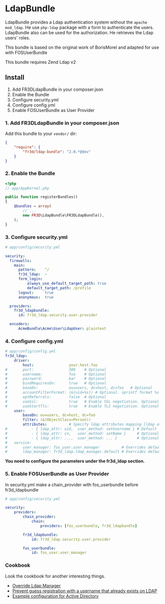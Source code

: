 LdapBundle
==========

LdapBundle provides a Ldap authentication system without the `apache mod_ldap`. He use `php-ldap` package with a form to authenticate the users. LdapBundle also can be used for the authorization. He retrieves the  Ldap users' roles.

This bundle is based on the original work of BorisMorel and adapted for use with FOSUserBundle

This bundle requires Zend Ldap v2

Install
-------
1. Add FR3DLdapBundle in your composer.json
2. Enable the Bundle
3. Configure security.yml
4. Configure config.yml
5. Enable FOSUserBundle as User Provider

### 1. Add FR3DLdapBundle in your composer.json

Add this bundle to your `vendor/` dir:

```json
{
    "require": {
        "fr3d/ldap-bundle": "2.0.*@dev"
    }
}
```

### 2. Enable the Bundle

``` php
<?php
// app/AppKernel.php

public function registerBundles()
{
    $bundles = array(
        // ...
        new FR3D\LdapBundle\FR3DLdapBundle(),
    );
}
```

### 3. Configure security.yml
``` yaml
# app/config/security.yml

security:
  firewalls:
    main:
      pattern:    ^/
      fr3d_ldap:  ~
      form_login:
          always_use_default_target_path: true
          default_target_path: /profile
      logout:     true
      anonymous:  true

  providers:
    fr3d_ldapbundle:
      id: fr3d_ldap.security.user.provider

  encoders:
      AcmeBundle\Acme\User\LdapUser: plaintext
```

### 4. Configure config.yml
``` yaml
# app/config/config.yml
fr3d_ldap:
    driver:
        host:                your.host.foo
#       port:                389    # Optional
#       username:            foo    # Optional
#       password:            bar    # Optional
#       bindRequiresDn:      true   # Optional
#       baseDn:              ou=users, dc=host, dc=foo   # Optional
#       accountFilterFormat: (&(uid=%s)) # Optional. sprintf format %s will be the username
#       optReferrals:        false  # Optional
#       useSsl:              true   # Enable SSL negotiation. Optional
#       useStartTls:         true   # Enable TLS negotiation. Optional
    user:
        baseDn: ou=users, dc=host, dc=foo
        filter: (&(ObjectClass=Person))
        attributes:          # Specify ldap attributes mapping [ldap attribute, user object method]
#           - { ldap_attr: uid,  user_method: setUsername } # Default
#           - { ldap_attr: cn,   user_method: setName }     # Optional
#           - { ldap_attr: ...,  user_method: ... }         # Optional
#   service:
#       user_manager: fos_user.user_manager          # Overrides default user manager
#       ldap_manager: fr3d_ldap.ldap_manager.default # Overrides default ldap manager
```

**You need to configure the parameters under the fr3d_ldap section.**

### 5. Enable FOSUserBundle as User Provider

In security.yml make a chain_provider with fos_userbundle before fr3d_ldapbundle

``` yaml
# app/config/security.yml

security:
    providers:
        chain_provider:
            chain:
                providers: [fos_userbundle, fr3d_ldapbundle]

        fr3d_ldapbundle:
            id: fr3d_ldap.security.user.provider

        fos_userbundle:
            id: fos_user.user_manager

```

### Cookbook

Look the cookbook for another interesting things.

- [Override Ldap Manager](cookbook/override_ldap-manager.md)
- [Prevent guess registration with a username that already exists on LDAP](cookbook/validator.md)
- [Example configuration for Active Directory](cookbook/active-directory.md)
